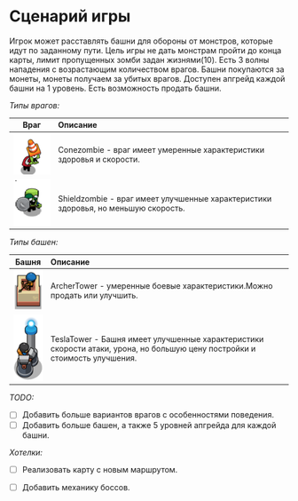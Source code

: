 # Сценарий игры <!-- omit in toc -->

Игрок может расставлять башни для обороны от монстров, которые идут по заданному пути.
Цель игры не дать монстрам пройти до конца карты, лимит пропущенных зомби задан жизнями(10).
Eсть 3 волны нападения с возрастающим количеством врагов.
Башни покупаются за монеты, монеты получаем за убитых врагов.
Доступен апгрейд каждой башни на 1 уровень. Есть возможность продать башни.

_Типы врагов:_

|                 Враг                  | Описание                                                                         |
|:-------------------------------------:|:---------------------------------------------------------------------------------|
|  ![enemy_1](scenario/conezombie.png)  | Conezombie - враг имеет умеренные характеристики здоровья и скорости.            |
|  ![enemy_2](scenario/shieldsolo.png)  | Shieldzombie - враг имеет улучшенные характеристики здоровья, но меньшую скорость. |

_Типы башен:_

|                Башня                | Описание                                                                                                                    |
|:-----------------------------------:|:----------------------------------------------------------------------------------------------------------------------------|
|  ![tower_1](scenario/archerT.png)   | ArcherTower - умеренные боевые характеристики.Можно продать или улучшить.                                                   |
| ![tower_2](scenario/teslaT.png) |  TeslaTower - Башня имеет улучшенные характеристики скорости атаки, урона, но большую цену постройки и стоимость улучшения. |



_TODO:_

- [ ] Добавить больше вариантов врагов с особенностями поведения.
- [ ] Добавить больше башен, а также 5 уровней апгрейда для каждой башни.

_Хотелки:_

- [ ] Реализовать карту с новым маршрутом.
- [ ] Добавить механику боссов.

